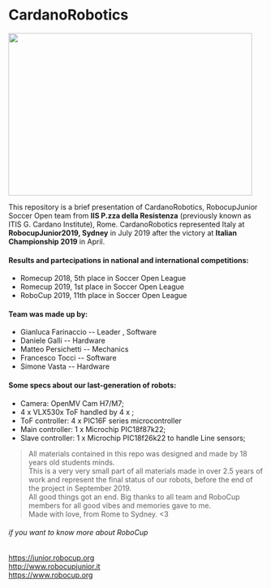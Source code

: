 # CardanoRobotics

<img src="https://user-images.githubusercontent.com/81380857/159358499-76919eb0-9ad5-4fc4-810f-eee9d8b1a6f3.jpg" width="480" height="320">

This repository is a brief presentation of CardanoRobotics, RobocupJunior Soccer Open team from **IIS P.zza della Resistenza** (previously known as ITIS G. Cardano Institute), Rome.
CardanoRobotics represented Italy at **RobocupJunior2019, Sydney** in July 2019 after the victory at **Italian Championship 2019** in April.

#### Results and partecipations in national and international competitions:
- Romecup 2018, 5th place in Soccer Open League
- Romecup 2019, 1st place in Soccer Open League
- RoboCup 2019, 11th place in Soccer Open League

#### Team was made up by:
- Gianluca Farinaccio -- Leader , Software
- Daniele Galli -- Hardware
- Matteo Persichetti -- Mechanics
- Francesco Tocci -- Software
- Simone Vasta -- Hardware


#### Some specs about our last-generation of robots:
- Camera: OpenMV Cam H7/M7;
- 4 x VLX530x ToF handled by 4 x ;
- ToF controller: 4 x PIC16F series microcontroller
- Main controller: 1 x  Microchip PIC18f87k22;
- Slave controller: 1 x Microchip PIC18f26k22 to handle Line sensors;

> All materials contained in this repo was designed and made by 18 years old students minds.\
> This is a very very small part of all materials made in over 2.5 years of work and represent 
> the final status of our robots, before the end of the project in September 2019.\
> All good things got an end.
> Big thanks to all team and RoboCup members for all good vibes and memories gave to me. \
> Made with love, from Rome to Sydney. <3



###### if you want to know more about RoboCup
https://junior.robocup.org \
http://www.robocupjunior.it \
https://www.robocup.org
